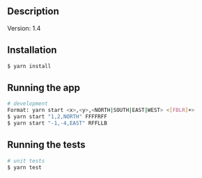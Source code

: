 

## Description

Version: 1.4

## Installation

```bash
$ yarn install
```

## Running the app

```bash
# development
Format: yarn start <x>,<y>,<NORTH|SOUTH|EAST|WEST> <[FBLR]+>
$ yarn start "1,2,NORTH" FFFFRFF
$ yarn start "-1,-4,EAST" RFFLLB
```

## Running the tests
```bash
# unit tests
$ yarn test
```

